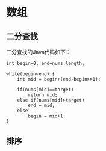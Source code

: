 # 数组
## 二分查找
二分查找的Java代码如下：

```
int begin=0, end=nums.length;

while(begin<end) {
    int mid = begin+(end-begin>>1);

    if(nums[mid]==target)
        return mid;
    else if(nums[mid]>target)
        end = mid;
    else
        begin = mid+1;
}
```

## 排序